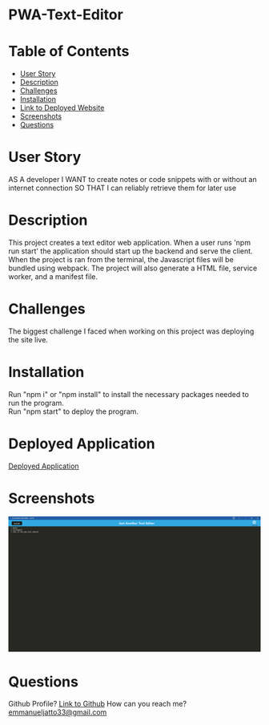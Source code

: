 # PWA-Text-Editor

# Table of Contents
- [User Story](#user-story)
- [Description](#description)
- [Challenges](#challenges)
- [Installation](#installation)
- [Link to Deployed Website](#deployed-application)
- [Screenshots](#screenshots)
- [Questions](#questions)

# User Story
AS A developer
I WANT to create notes or code snippets with or without an internet connection
SO THAT I can reliably retrieve them for later use

# Description
This project creates a text editor web application.  When a user runs 'npm run start' the application should start up the backend and serve the client.  When the project is ran from the terminal, the Javascript files will be bundled using webpack.  The project will also generate a HTML file, service worker, and a manifest file.

# Challenges 
The biggest challenge I faced when working on this project was deploying the site live.  

# Installation 
Run "npm i" or "npm install" to install the necessary packages needed to run the program.  
Run "npm start" to deploy the program.

# Deployed Application
[Deployed Application](https://pwa-text-editor-pkvg.onrender.com)

# Screenshots
![Screenshot](./assets/screenshot-of-application.png)

# Questions
Github Profile?
[Link to Github](https://www.github.com/EmmanuelJatto)
How can you reach me?
emmanueljatto33@gmail.com